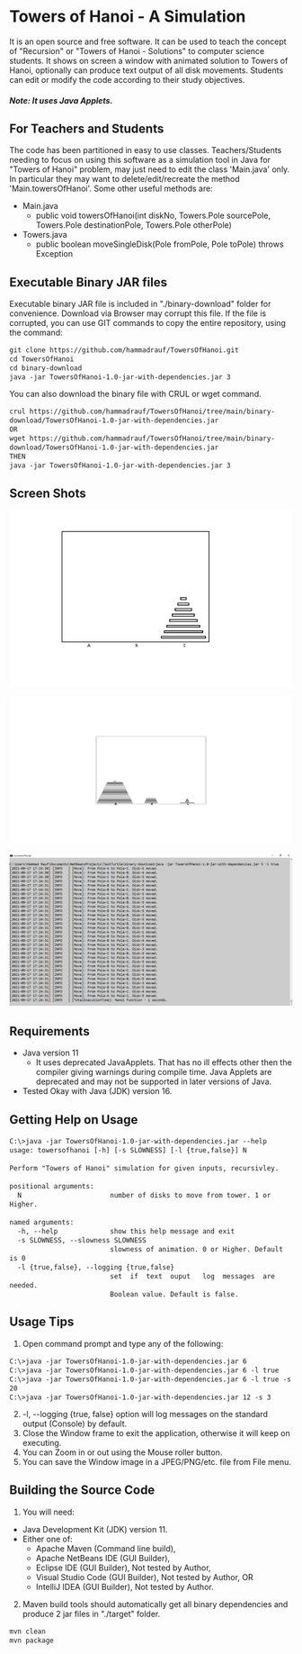 # Towers of Hanoi - A Simulation
It is an open source and free software. It can be used to teach the concept of "Recursion" or "Towers of Hanoi - Solutions" to computer science students.
It shows on screen a window with animated solution to Towers of Hanoi, optionally can produce text output of all disk movements. Students can edit or modify
the code according to their study objectives.

##### Note: It uses Java Applets.

## For Teachers and Students
The code has been partitioned in easy to use classes. 
Teachers/Students needing to focus on using this software as a simulation tool in Java for "Towers of Hanoi" problem,
may just need to edit the class 'Main.java' only. In particular they may want to delete/edit/recreate the method 'Main.towersOfHanoi'.
Some other useful methods are:

- Main.java
  - public void towersOfHanoi(int diskNo, Towers.Pole sourcePole, Towers.Pole destinationPole, Towers.Pole otherPole)
- Towers.java
  - public boolean moveSingleDisk(Pole fromPole, Pole toPole) throws Exception

## Executable Binary JAR files
Executable binary JAR file is included in "./binary-download" folder for convenience. Download via Browser may corrupt this file. If the file is corrupted,
 you can use GIT commands to copy the entire repository, using the command:
```
git clone https://github.com/hammadrauf/TowersOfHanoi.git
cd TowersOfHanoi
cd binary-download
java -jar TowersOfHanoi-1.0-jar-with-dependencies.jar 3
```
You can also download the binary file with CRUL or wget command.
```
crul https://github.com/hammadrauf/TowersOfHanoi/tree/main/binary-download/TowersOfHanoi-1.0-jar-with-dependencies.jar
OR
wget https://github.com/hammadrauf/TowersOfHanoi/tree/main/binary-download/TowersOfHanoi-1.0-jar-with-dependencies.jar
THEN
java -jar TowersOfHanoi-1.0-jar-with-dependencies.jar 3
```


## Screen Shots

![Screen capture 1 of Output from Towers of Hanoi](https://github.com/hammadrauf/TowersOfHanoi/blob/main/binary-download/ScreenShot.png)

![Screen capture 2 of Output from Towers of Hanoi](https://github.com/hammadrauf/TowersOfHanoi/blob/main/binary-download/ScreenShot2.png)

![Screen capture 3 of Output from Towers of Hanoi](https://github.com/hammadrauf/TowersOfHanoi/blob/main/binary-download/ScreenShot3.png)

## Requirements
- Java version 11
  - It uses deprecated JavaApplets. That has no ill effects other then the compiler giving warnings during compile time. Java Applets are deprecated and may not be supported in later versions of Java.
- Tested Okay with Java (JDK) version 16.

## Getting Help on Usage
    C:\>java -jar TowersOfHanoi-1.0-jar-with-dependencies.jar --help
    usage: towersofhanoi [-h] [-s SLOWNESS] [-l {true,false}] N
    
    Perform "Towers of Hanoi" simulation for given inputs, recursivley.
    
    positional arguments:
      N                      number of disks to move from tower. 1 or Higher.
    
    named arguments:
      -h, --help             show this help message and exit
      -s SLOWNESS, --slowness SLOWNESS
                             slowness of animation. 0 or Higher. Default is 0
      -l {true,false}, --logging {true,false}
                             set  if  text  ouput   log  messages  are  needed.
                             Boolean value. Default is false.
				
## Usage Tips
1. Open command prompt and type any of the following:
```
C:\>java -jar TowersOfHanoi-1.0-jar-with-dependencies.jar 6 
C:\>java -jar TowersOfHanoi-1.0-jar-with-dependencies.jar 6 -l true
C:\>java -jar TowersOfHanoi-1.0-jar-with-dependencies.jar 6 -l true -s 20
C:\>java -jar TowersOfHanoi-1.0-jar-with-dependencies.jar 12 -s 3
```	
2. -l, --logging {true, false} option will log messages on the standard output (Console) by default.
3. Close the Window frame to exit the application, otherwise it will keep on executing.
4. You can Zoom in or out using the Mouse roller button.
5. You can save the Window image in a JPEG/PNG/etc. file from File menu.

## Building the Source Code
1. You will need:
  - Java Development Kit (JDK) version 11.
  - Either one of:
    - Apache Maven (Command line build), 
    - Apache NetBeans IDE (GUI Builder), 
	- Eclipse IDE (GUI Builder), Not tested by Author,
    - Visual Studio Code (GUI Builder), Not tested by Author, OR
    - IntelliJ IDEA (GUI Builder), Not tested by Author.
2. Maven build tools should automatically get all binary dependencies and produce 2 jar files in "./target" folder.
```
mvn clean
mvn package
```
